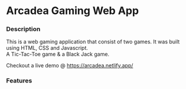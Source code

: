 # Arcadea Gaming Web App

### **Description**

This is a web gaming application that consist of two games. It was built using HTML, CSS and Javascript. \
A Tic-Tac-Toe game & a Black Jack game.

Checkout a live demo @ https://arcadea.netlify.app/

### Features
